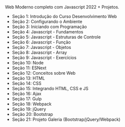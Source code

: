 Web Moderno completo com Javascript 2022 + Projetos. 

- Seção 1: Introdução do Curso Desenvolvimento Web
- Seção 2: Configurando o Ambiente
- Seção 3: Iniciando com Programação
- Seção 4: Javascript - Fundamentos
- Seção 5: Javascript - Estruturas de Controle
- Seção 6: Javascript - Função 
- Seção 7: Javascript - Objetos
- Seção 8: Javascript - Array
- Seção 9: Javascript - Exercícios
- Seção 10: Node
- Seção 11: ESNext
- Seção 12: Conceitos sobre Web
- Seção 13: HTML
- Seção 14: CSS
- Seção 15: Integrando HTML, CSS e JS
- Seção 16: Ajax
- Seção 17: Gulp
- Seção 18: Webpack
- Seção 19: jQuery
- Seção 20: Bootstrap
- Seção 21: Projeto Galeria (Bootstrap/jQuery/Webpack)